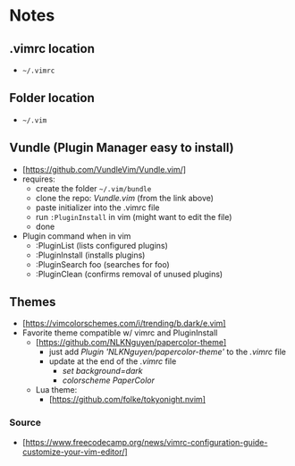 # Notes

## .vimrc location
- `~/.vimrc`


## Folder location
- `~/.vim`


## Vundle (Plugin Manager easy to install)
- [https://github.com/VundleVim/Vundle.vim/]
- requires:
    - create the folder `~/.vim/bundle`
    - clone the repo: *Vundle.vim* (from the link above)
    - paste initializer into the .vimrc file
    - run `:PluginInstall` in vim (might want to edit the file)
    - done
- Plugin command when in vim
    - :PluginList (lists configured plugins)
    - :PluginInstall (installs plugins)
    - :PluginSearch foo (searches for foo)
    - :PluginClean (confirms removal of unused plugins)


## Themes
- [https://vimcolorschemes.com/i/trending/b.dark/e.vim]
- Favorite theme compatible w/ vimrc and PluginInstall
    - [https://github.com/NLKNguyen/papercolor-theme]
        - just add *Plugin 'NLKNguyen/papercolor-theme'* to the *.vimrc* file 
        - update at the end of the *.vimrc* file
            - *set background=dark* 
            - *colorscheme PaperColor*
    - Lua theme:
        - [https://github.com/folke/tokyonight.nvim]


### Source
- [https://www.freecodecamp.org/news/vimrc-configuration-guide-customize-your-vim-editor/]


